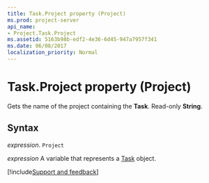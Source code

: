```yaml
---
title: Task.Project property (Project)
ms.prod: project-server
api_name:
- Project.Task.Project
ms.assetid: 5163b98b-edf2-4e36-6d45-947a7957f341
ms.date: 06/08/2017
localization_priority: Normal
---
```



# Task.Project property (Project)

Gets the name of the project containing the  **Task**. Read-only **String**.


## Syntax

_expression_. `Project`

_expression_ A variable that represents a [Task](./Project.Task.md) object.

[!include[Support and feedback](~/includes/feedback-boilerplate.md)]